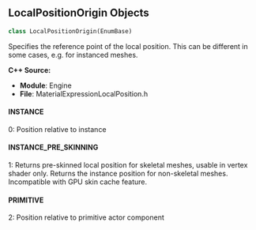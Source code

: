 ## LocalPositionOrigin Objects

```python
class LocalPositionOrigin(EnumBase)
```

Specifies the reference point of the local position. This can be different in some cases, e.g. for instanced meshes.

**C++ Source:**

- **Module**: Engine
- **File**: MaterialExpressionLocalPosition.h

<a id="unreal.LocalPositionOrigin.INSTANCE"></a>

#### INSTANCE

0: Position relative to instance

<a id="unreal.LocalPositionOrigin.INSTANCE_PRE_SKINNING"></a>

#### INSTANCE_PRE_SKINNING

1: Returns pre-skinned local position for skeletal meshes, usable in vertex shader only.
      Returns the instance position for non-skeletal meshes. Incompatible with GPU skin cache feature.

<a id="unreal.LocalPositionOrigin.PRIMITIVE"></a>

#### PRIMITIVE

2: Position relative to primitive actor component

<a id="unreal.NeuralIndexType"></a>
